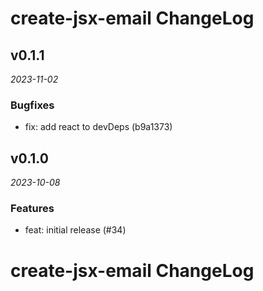 # create-jsx-email ChangeLog

## v0.1.1

_2023-11-02_

### Bugfixes

- fix: add react to devDeps (b9a1373)

## v0.1.0

_2023-10-08_

### Features

- feat: initial release (#34)

# create-jsx-email ChangeLog
